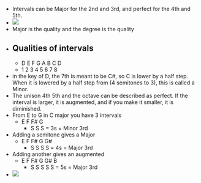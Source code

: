 - Intervals can be Major for the 2nd and 3rd, and perfect for the 4th and 5th.
- ![](Pasted%20image%2020210504200559.png)
- Major is the quality and the degree is the quality
- ## Qualities of intervals
    - D E F G A B C D
    - 1 2 3 4 5 6 7 8
- in the key of D, the 7th is meant to be C#, so C is lower by a half step. When it is lowered by a half step from (4 semitones to 3), this is called a Minor. 
- The unison 4th 5th and the octave can be described as perfect. If the interval is larger, it is augmented, and if you make it smaller, it is diminished. 
- From E to G in C major you have 3 intervals
    - E  F  F# G
        - S  S  S   = 3s = Minor 3rd
- Adding a semitone gives a Major	   
    - E  F  F# G  G#
        - S  S  S  S  = 4s = Major 3rd
- Adding another gives an augmented
    - E  F  F# G  G# B
        - S  S  S  S  S  = 5s = Major 3rd
- ![](Pasted%20image%2020210504201700.png)
